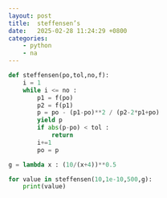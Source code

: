 ```yaml
---
layout: post
title:  steffensen’s
date:   2025-02-28 11:24:29 +0800
categories:
    - python
    - na
---
```


<script>
  MathJax = {
    tex: {
      inlineMath: [['$', '$'], ['\\(', '\\)']],
      displayMath: [['$$', '$$'], ['\\[', '\\]']]
    }
  };
</script>
<script src="https://cdn.jsdelivr.net/npm/mathjax@3/es5/tex-mml-chtml.js"></script>

```py
def steffensen(po,tol,no,f):
    i = 1
    while i <= no : 
        p1 = f(po)
        p2 = f(p1)
        p = po - (p1-po)**2 / (p2-2*p1+po)
        yield p
        if abs(p-po) < tol :
            return 
        i+=1
        po = p

g = lambda x : (10/(x+4))**0.5

for value in steffensen(10,1e-10,500,g):
    print(value) 
```
